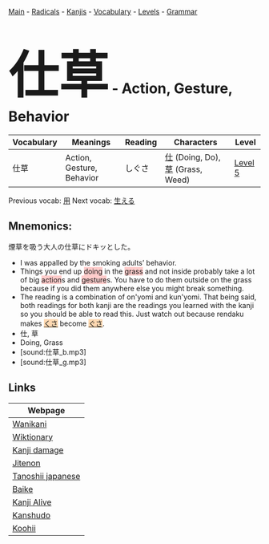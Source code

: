<style> bigfont {font-size: 100px}</style>
[Main](../README.md) -
[Radicals](../radicals.md) -
[Kanjis](../kanjis.md) -
[Vocabulary](../vocabulary.md) -
[Levels](../levels.md) -
[Grammar](../grammar.md)
# <bigfont> 仕草</bigfont> - Action, Gesture, Behavior 

| Vocabulary | Meanings | Reading | Characters | Level |
| --- | --- | --- | --- | --- |
| 仕草 | Action, Gesture, Behavior | しぐさ |  [仕](../kanjis/仕.md) (Doing, Do), [草](../kanjis/草.md) (Grass, Weed) | [Level 5](../levels/wk_level5.md) |

Previous vocab: [用](用.md) Next vocab: [生える](生える.md) 

## Mnemonics:
煙草を吸う大人の仕草にドキッとした。
* I was appalled by the smoking adults’ behavior.
* Things you end up <span style="background-color:#ffcccb"> doing</span> in the <span style="background-color:#ffcccb"> grass</span> and not inside probably take a lot of big <span style="background-color:#ffcccb"> action</span>s and <span style="background-color:#ffcccb"> gesture</span>s. You have to do them outside on the grass because if you did them anywhere else you might break something.
* The reading is a combination of on'yomi and kun'yomi. That being said, both readings for both kanji are the readings you learned with the kanji so you should be able to read this. Just watch out because rendaku makes <span style="background-color:#fed8b1"> [くさ](https://jisho.org/search/くさ)</span> become <span style="background-color:#fed8b1"> [ぐさ](https://jisho.org/search/ぐさ)</span>.
* 仕, 草
* Doing, Grass
* [sound:仕草_b.mp3]
* [sound:仕草_g.mp3]


## Links 

| Webpage |
| --- |
| [Wanikani          ](https://www.wanikani.com/kanji/仕草) |
| [Wiktionary        ](https://en.wiktionary.org/wiki/仕草) |
| [Kanji damage      ](http://www.kanjidamage.com/kanji/search?utf8=✓&q=仕草) |
| [Jitenon           ](https://jitenon.com/kanji/仕草) |
| [Tanoshii japanese ](https://www.tanoshiijapanese.com/dictionary/kanji.cfm?k=仕草) |
| [Baike             ](https://baike.baidu.com/item/仕草) |
| [Kanji Alive       ](https://app.kanjialive.com/仕草) |
| [Kanshudo          ](https://www.kanshudo.com/searchmn?q=仕草) |
| [Koohii            ](https://kanji.koohii.com/study/kanji/仕草) |
